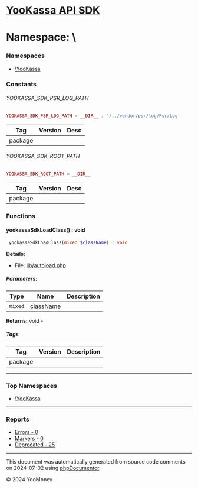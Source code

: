 # [YooKassa API SDK](../home.md)

# Namespace: \

### Namespaces

* [\YooKassa](../namespaces/yookassa.md)

### Constants

<a name="constant_YOOKASSA_SDK_PSR_LOG_PATH" class="anchor"></a>
###### YOOKASSA_SDK_PSR_LOG_PATH
```php
YOOKASSA_SDK_PSR_LOG_PATH = __DIR__ . '/../vendor/psr/log/Psr/Log'
```


| Tag | Version | Desc |
| --- | ------- | ---- |
| package |  |  |

<a name="constant_YOOKASSA_SDK_ROOT_PATH" class="anchor"></a>
###### YOOKASSA_SDK_ROOT_PATH
```php
YOOKASSA_SDK_ROOT_PATH = __DIR__
```


| Tag | Version | Desc |
| --- | ------- | ---- |
| package |  |  |


### Functions

<a name="method_yookassaSdkLoadClass" class="anchor"></a>
####  yookassaSdkLoadClass() : void

```php
 yookassaSdkLoadClass(mixed $className) : void
```

**Details:**
* File: [lib/autoload.php](../files/lib-autoload.md)

##### Parameters:
| Type | Name | Description |
| ---- | ---- | ----------- |
| <code lang="php">mixed</code> | className  |  |

**Returns:** void - 

##### Tags
| Tag | Version | Description |
| --- | ------- | ----------- |
| package |  |  |


---

### Top Namespaces

* [\YooKassa](../namespaces/yookassa.md)

---

### Reports
* [Errors - 0](../reports/errors.md)
* [Markers - 0](../reports/markers.md)
* [Deprecated - 25](../reports/deprecated.md)

---

This document was automatically generated from source code comments on 2024-07-02 using [phpDocumentor](http://www.phpdoc.org/)

&copy; 2024 YooMoney